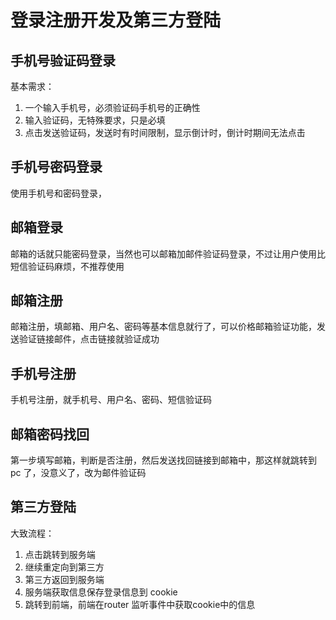 # 登录注册开发及第三方登陆

## 手机号验证码登录

基本需求：
1. 一个输入手机号，必须验证码手机号的正确性
2. 输入验证码，无特殊要求，只是必填
3. 点击发送验证码，发送时有时间限制，显示倒计时，倒计时期间无法点击

## 手机号密码登录

使用手机号和密码登录，

## 邮箱登录

邮箱的话就只能密码登录，当然也可以邮箱加邮件验证码登录，不过让用户使用比短信验证码麻烦，不推荐使用

## 邮箱注册

邮箱注册，填邮箱、用户名、密码等基本信息就行了，可以价格邮箱验证功能，发送验证链接邮件，点击链接就验证成功

## 手机号注册

手机号注册，就手机号、用户名、密码、短信验证码

## 邮箱密码找回

第一步填写邮箱，判断是否注册，然后发送找回链接到邮箱中，那这样就跳转到pc 了，没意义了，改为邮件验证码

## 第三方登陆

大致流程：

1. 点击跳转到服务端
2. 继续重定向到第三方
3. 第三方返回到服务端
4. 服务端获取信息保存登录信息到 cookie 
5. 跳转到前端，前端在router 监听事件中获取cookie中的信息